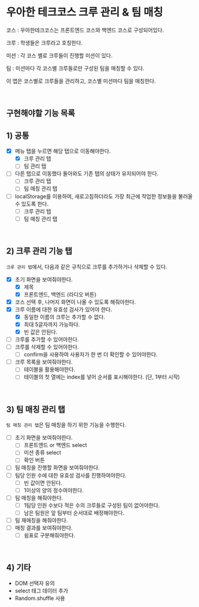 # 우아한 테크코스 크루 관리 & 팀 매칭

코스 : 우아한테크코스는 프론트엔드 코스와 백엔드 코스로 구성되어있다.

크루 : 학생들은 크루라고 호칭한다.

미션 : 각 코스 별로 크루들이 진행할 미션이 있다.

팀 : 미션마다 각 코스별 크루들로만 구성된 팀을 매칭할 수 있다.

이 앱은 코스별로 크루들을 관리하고, 코스별 미션마다 팀을 매칭한다.

<br>

## 구현해야할 기능 목록

## 1) 공통

- [x] 메뉴 탭을 누르면 해당 탭으로 이동해야한다.
  - [x] 크루 관리 탭
  - [ ] 팀 관리 탭
- [ ] 다른 탭으로 이동했다 돌아와도 기존 탭의 상태가 유지되어야 한다.
  - [ ] 크루 관리 탭
  - [ ] 팀 매칭 관리 탭
- [ ] localStorage를 이용하여, 새로고침하더라도 가장 최근에 작업한 정보들을 불러올 수 있도록 한다.
  - [ ] 크루 관리 탭
  - [ ] 팀 매칭 관리 탭

<br>

## 2) 크루 관리 기능 탭

`크루 관리 탭`에서, 다음과 같은 규칙으로 크루를 추가하거나 삭제할 수 있다.

- [x] 초기 화면을 보여줘야한다.
  - [x] 제목
  - [x] 프론트엔드, 백엔드 (라디오 버튼)
- [x] 코스 선택 후, 나머지 화면이 나올 수 있도록 해줘야한다.
- [x] 크루 이름에 대한 유효성 검사가 있어야 한다.
  - [x] 동일한 이름의 크루는 추가할 수 없다.
  - [x] 최대 5글자까지 가능하다.
  - [x] 빈 값은 안된다.
- [ ] 크루를 추가할 수 있어야한다.
- [ ] 크루를 삭제할 수 있어야한다.
  - [ ] confirm을 사용하여 사용자가 한 번 더 확인할 수 있어야한다.
- [ ] 크루 목록을 보여줘야한다.
  - [ ] 테이블을 활용해야한다.
  - [ ] 테이블의 첫 열에는 index를 넣어 순서를 표시해야한다. (단, 1부터 시작)

<br>

## 3) 팀 매칭 관리 탭

`팀 매칭 관리 탭`은 팀 매칭을 하기 위한 기능을 수행한다.

- [ ] 초기 화면을 보여줘야한다.
  - [ ] 프론트엔드 or 백엔드 select
  - [ ] 미션 종류 select
  - [ ] 확인 버튼
- [ ] 팀 매칭을 진행할 화면을 보여줘야한다.
- [ ] 팀당 인원 수에 대한 유효성 검사를 진행하여야한다.
  - [ ] 빈 값이면 안된다.
  - [ ] 1이상의 양의 정수여야한다.
- [ ] 팀 매칭을 해줘야한다.
  - [ ] 1팀당 인원 수보다 적은 수의 크루들로 구성된 팀이 없어야한다.
  - [ ] 남은 팀원은 앞 팀부터 순서대로 배정해야한다.
- [ ] 팀 재매칭을 해줘야한다.
- [ ] 매칭 결과를 보여줘야한다.
  - [ ] 쉼표로 구분해줘야한다.

<br>

## 4) 기타

- DOM 선택자 유의
- select 태그 데이터 추가
- Random.shuffle 사용
